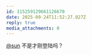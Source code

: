```yaml
---
id: 115259129661126670
date: 2025-09-24T11:52:27.027Z
reply: true
media_attachments: 0
---
```


<p><span class="h-card" translate="no"><a href="https://jiong.us/@sun" class="u-url mention" rel="nofollow noopener" target="_blank">@<span>sun</span></a></span> 不是才刚登陆吗？</p>
